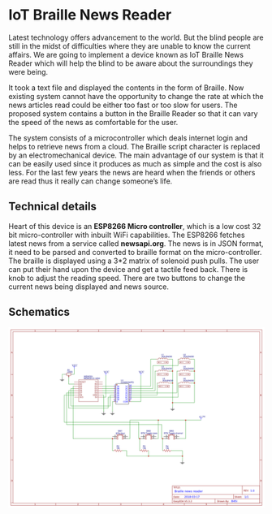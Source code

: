 # **IoT Braille News Reader**

Latest technology offers advancement to the world. But the blind people are still in the midst of difficulties where they are unable to know the current affairs. We are going to implement a device known as IoT Braille News Reader which will help the blind to be aware about the surroundings they were being.


It took a text file and displayed the contents in the form of Braille. Now existing system cannot have the opportunity to change the rate at which the news articles read could be either too fast or too slow for users. The proposed system contains a button in the Braille Reader so that it can vary the speed of the news as comfortable for the user.

The system consists of a microcontroller which deals internet login and helps to retrieve news from a cloud. The Braille script character is replaced by an electromechanical device.
The main advantage of our system is that it can be easily used since it produces as much as simple and the cost is also less.
For the last few years the news are heard when the friends or others are read thus it really can change someone’s life.

## **Technical details**
Heart of this device is an **ESP8266 Micro controller**, which is a low cost 32 bit micro-controller with inbuilt WiFi capabilities.
The ESP8266 fetches latest news from a service called **newsapi.org**.
The news is in JSON format, it need to be parsed and converted to braille format on the micro-controller.
The braille is displayed using a 3*2 matrix of solenoid push pulls.
The user can put their hand upon the device and get a tactile feed back.
There is knob to adjust the reading speed. There are two buttons to change the current news being displayed and news source.
## **Schematics**
![Schematics](/images/Schematic.png)
